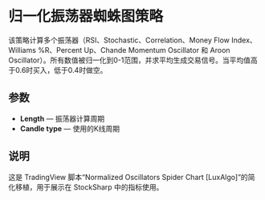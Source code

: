 # 归一化振荡器蜘蛛图策略

该策略计算多个振荡器（RSI、Stochastic、Correlation、Money Flow Index、Williams %R、Percent Up、Chande Momentum Oscillator 和 Aroon Oscillator）。所有数值被归一化到0-1范围，并求平均生成交易信号。当平均值高于0.6时买入，低于0.4时做空。

## 参数
- **Length** — 振荡器计算周期
- **Candle type** — 使用的K线周期

## 说明
这是 TradingView 脚本“Normalized Oscillators Spider Chart [LuxAlgo]”的简化移植，用于展示在 StockSharp 中的指标使用。
